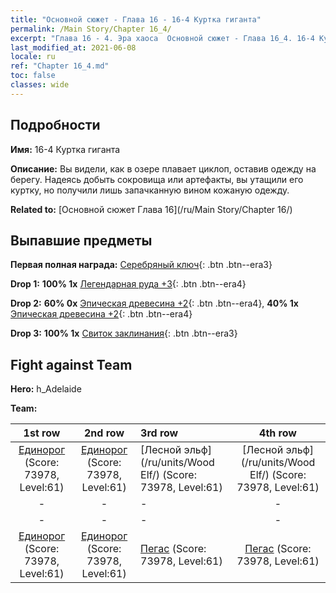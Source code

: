 ```yaml
---
title: "Основной сюжет - Глава 16 - 16-4 Куртка гиганта"
permalink: /Main Story/Chapter 16_4/
excerpt: "Глава 16 - 4. Эра хаоса  Основной сюжет - Глава 16_4. 16-4 Куртка гиганта"
last_modified_at: 2021-06-08
locale: ru
ref: "Chapter 16_4.md"
toc: false
classes: wide
---
```


## Подробности

 **Имя:** 16-4 Куртка гиганта

 **Описание:** Вы видели, как в озере плавает циклоп, оставив одежду на берегу. Надеясь добыть сокровища или артефакты, вы утащили его куртку, но получили лишь запачканную вином кожаную одежду.

 **Related to:** [Основной сюжет Глава 16](/ru/Main Story/Chapter 16/)

## Выпавшие предметы

 **Первая полная награда:** [Серебряный ключ](/ItemsRU/con_693/){: .btn .btn--era3}

 **Drop 1:** **100% 1x** [Легендарная руда +3](/ItemsRU/mat_54/){: .btn .btn--era4}

 **Drop 2:** **60% 0x** [Эпическая древесина +2](/ItemsRU/mat_48/){: .btn .btn--era4}, **40% 1x** [Эпическая древесина +2](/ItemsRU/mat_48/){: .btn .btn--era4}

 **Drop 3:** **100% 1x** [Свиток заклинания](/ItemsRU/con_694/){: .btn .btn--era3}


## Fight against Team
 **Hero:** h_Adelaide

 **Team:**


  | 1st row | 2nd row | 3rd row | 4th row |
  |:----:|:----:|:----|:----:|
  | [Единорог](/ru/units/Unicorn/) (Score: 73978, Level:61)  | [Единорог](/ru/units/Unicorn/) (Score: 73978, Level:61)  | [Лесной эльф](/ru/units/Wood Elf/) (Score: 73978, Level:61)  | [Лесной эльф](/ru/units/Wood Elf/) (Score: 73978, Level:61)  |
  | - | - | - | - |
  | - | - | - | - |
  | [Единорог](/ru/units/Unicorn/) (Score: 73978, Level:61)  | [Единорог](/ru/units/Unicorn/) (Score: 73978, Level:61)  | [Пегас](/ru/units/Pegasus/) (Score: 73978, Level:61)  | [Пегас](/ru/units/Pegasus/) (Score: 73978, Level:61)  |


